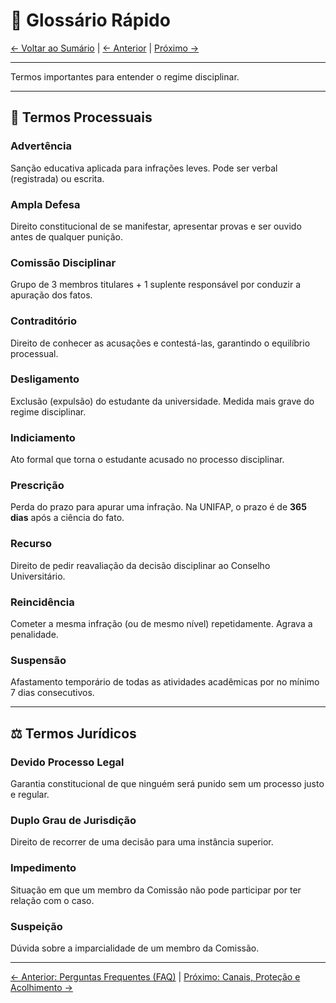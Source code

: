 # 📖 Glossário Rápido

[← Voltar ao Sumário](../README.md) | [← Anterior](11-perguntas-frequentes-faq.md) | [Próximo →](13-canais-protecao-e-acolhimento.md)

---

Termos importantes para entender o regime disciplinar.

---

## 📝 Termos Processuais

### Advertência

Sanção educativa aplicada para infrações leves. Pode ser verbal (registrada) ou escrita.

### Ampla Defesa

Direito constitucional de se manifestar, apresentar provas e ser ouvido antes de qualquer punição.

### Comissão Disciplinar

Grupo de 3 membros titulares + 1 suplente responsável por conduzir a apuração dos fatos.

### Contraditório

Direito de conhecer as acusações e contestá-las, garantindo o equilíbrio processual.

### Desligamento

Exclusão (expulsão) do estudante da universidade. Medida mais grave do regime disciplinar.

### Indiciamento

Ato formal que torna o estudante acusado no processo disciplinar.

### Prescrição

Perda do prazo para apurar uma infração. Na UNIFAP, o prazo é de **365 dias** após a ciência do fato.

### Recurso

Direito de pedir reavaliação da decisão disciplinar ao Conselho Universitário.

### Reincidência

Cometer a mesma infração (ou de mesmo nível) repetidamente. Agrava a penalidade.

### Suspensão

Afastamento temporário de todas as atividades acadêmicas por no mínimo 7 dias consecutivos.

---

## ⚖️ Termos Jurídicos

### Devido Processo Legal

Garantia constitucional de que ninguém será punido sem um processo justo e regular.

### Duplo Grau de Jurisdição

Direito de recorrer de uma decisão para uma instância superior.

### Impedimento

Situação em que um membro da Comissão não pode participar por ter relação com o caso.

### Suspeição

Dúvida sobre a imparcialidade de um membro da Comissão.

---

[← Anterior: Perguntas Frequentes (FAQ)](11-perguntas-frequentes-faq.md) | [Próximo: Canais, Proteção e Acolhimento →](13-canais-protecao-e-acolhimento.md)
